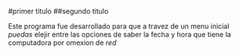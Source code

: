 #primer titulo
##segundo titulo

Este programa fue desarrollado para que a travez de un menu inicial *puedas* elejir entre las opciones de saber la fecha
y hora que tiene la computadora por omexion de *red*
